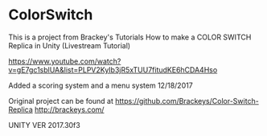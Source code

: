 # ColorSwitch
This is a project from Brackey's Tutorials
How to make a COLOR SWITCH Replica in Unity (Livestream Tutorial)

https://www.youtube.com/watch?v=gE7gc1sblUA&list=PLPV2KyIb3jR5xTUU7fitudKE6hCDA4Hso

Added a scoring system and a menu system 12/18/2017

Original project can be found at
https://github.com/Brackeys/Color-Switch-Replica
http://brackeys.com/


UNITY VER 2017.30f3
